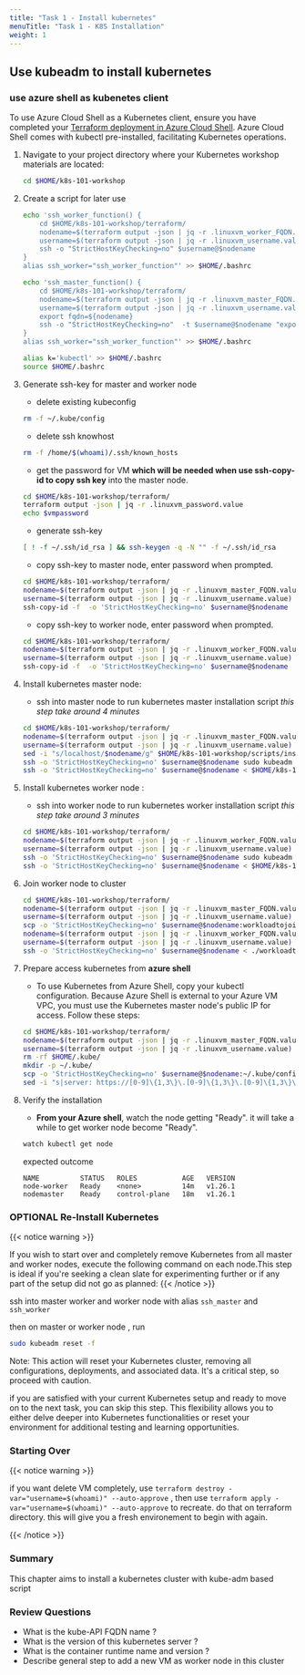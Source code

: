 ```yaml
---
title: "Task 1 - Install kubernetes"
menuTitle: "Task 1 - K8S Installation"
weight: 1
---
```



## Use kubeadm to install kubernetes 

### use azure shell as kubenetes client

To use Azure Cloud Shell as a Kubernetes client, ensure you have completed your [Terraform deployment in Azure Cloud Shell](../../02_quickstart_overview_faq/02_01_quickstart/02_01_03_terraform.html). Azure Cloud Shell comes with kubectl pre-installed, facilitating Kubernetes operations. 

1. Navigate to your project directory where your Kubernetes workshop materials are located:
    ```bash
    cd $HOME/k8s-101-workshop
    ```

2. Create a script for later use

   ```bash
   echo 'ssh_worker_function() {
       cd $HOME/k8s-101-workshop/terraform/
       nodename=$(terraform output -json | jq -r .linuxvm_worker_FQDN.value)
       username=$(terraform output -json | jq -r .linuxvm_username.value)
       ssh -o "StrictHostKeyChecking=no" $username@$nodename
   }
   alias ssh_worker="ssh_worker_function"' >> $HOME/.bashrc
   
   echo 'ssh_master_function() {
       cd $HOME/k8s-101-workshop/terraform/
       nodename=$(terraform output -json | jq -r .linuxvm_master_FQDN.value)
       username=$(terraform output -json | jq -r .linuxvm_username.value)
       export fqdn=${nodename}
       ssh -o "StrictHostKeyChecking=no"  -t $username@$nodename "export fqdn=${fqdn}; exec bash"
   }
   alias ssh_worker="ssh_worker_function"' >> $HOME/.bashrc
   
   alias k='kubectl' >> $HOME/.bashrc
   source $HOME/.bashrc
   ```

3. Generate ssh-key for master and worker node

   - delete existing kubeconfig
   ```bash
   rm -f ~/.kube/config
   ```

   - delete ssh knowhost
   ```bash
   rm -f /home/$(whoami)/.ssh/known_hosts
   
   ```

   - get the password for VM **which will be needed when use ssh-copy-id to copy ssh key** into the master node.

   ```bash
   cd $HOME/k8s-101-workshop/terraform/
   terraform output -json | jq -r .linuxvm_password.value
   echo $vmpassword
   ```

   - generate ssh-key 

   ```bash
   [ ! -f ~/.ssh/id_rsa ] && ssh-keygen -q -N "" -f ~/.ssh/id_rsa
   ```

   - copy ssh-key to master node, enter password  when prompted.

   ```bash
   cd $HOME/k8s-101-workshop/terraform/
   nodename=$(terraform output -json | jq -r .linuxvm_master_FQDN.value)
   username=$(terraform output -json | jq -r .linuxvm_username.value)
   ssh-copy-id -f  -o 'StrictHostKeyChecking=no' $username@$nodename
   ```


   - copy ssh-key to worker node, enter password  when prompted.
   
   ```bash
   cd $HOME/k8s-101-workshop/terraform/
   nodename=$(terraform output -json | jq -r .linuxvm_worker_FQDN.value)
   username=$(terraform output -json | jq -r .linuxvm_username.value)
   ssh-copy-id -f  -o 'StrictHostKeyChecking=no' $username@$nodename
   ```

4. Install kubernetes master node: 

   - ssh into master node to run kubernetes master installation script 
   *this step take around 4 minutes*

   ```bash
   cd $HOME/k8s-101-workshop/terraform/
   nodename=$(terraform output -json | jq -r .linuxvm_master_FQDN.value)
   username=$(terraform output -json | jq -r .linuxvm_username.value)
   sed -i "s/localhost/$nodename/g" $HOME/k8s-101-workshop/scripts/install_kubeadm_masternode.sh
   ssh -o 'StrictHostKeyChecking=no' $username@$nodename sudo kubeadm reset -f
   ssh -o 'StrictHostKeyChecking=no' $username@$nodename < $HOME/k8s-101-workshop/scripts/install_kubeadm_masternode.sh
   ```
5. Install kubernetes worker node :

   - ssh into worker node to run kubernetes worker installation script 
   *this step take around 3 minutes*
   
   ```bash
   cd $HOME/k8s-101-workshop/terraform/
   nodename=$(terraform output -json | jq -r .linuxvm_worker_FQDN.value)
   username=$(terraform output -json | jq -r .linuxvm_username.value)
   ssh -o 'StrictHostKeyChecking=no' $username@$nodename sudo kubeadm reset -f
   ssh -o 'StrictHostKeyChecking=no' $username@$nodename < $HOME/k8s-101-workshop/scripts/install_kubeadm_workernode.sh
   ```

6. Join worker node to cluster

   ```bash
   cd $HOME/k8s-101-workshop/terraform/
   nodename=$(terraform output -json | jq -r .linuxvm_master_FQDN.value)
   username=$(terraform output -json | jq -r .linuxvm_username.value)
   scp -o 'StrictHostKeyChecking=no' $username@$nodename:workloadtojoin.sh .
   nodename=$(terraform output -json | jq -r .linuxvm_worker_FQDN.value)
   username=$(terraform output -json | jq -r .linuxvm_username.value)
   ssh -o 'StrictHostKeyChecking=no' $username@$nodename < ./workloadtojoin.sh
   ```


7. Prepare access kubernetes from **azure shell**

   - To use Kubernetes from Azure Shell, copy your kubectl configuration. Because Azure Shell is external to your Azure VM VPC, you must use the Kubernetes master node's public IP for access. Follow these steps:
   ```bash
   cd $HOME/k8s-101-workshop/terraform/
   nodename=$(terraform output -json | jq -r .linuxvm_master_FQDN.value)
   username=$(terraform output -json | jq -r .linuxvm_username.value)
   rm -rf $HOME/.kube/
   mkdir -p ~/.kube/
   scp -o 'StrictHostKeyChecking=no' $username@$nodename:~/.kube/config $HOME/.kube
   sed -i "s|server: https://[0-9]\{1,3\}\.[0-9]\{1,3\}\.[0-9]\{1,3\}\.[0-9]\{1,3\}:6443|server: https://$nodename:6443|" $HOME/.kube/config
   ```



8. Verify the installation 
   - **From your Azure shell**, watch the node getting "Ready". it will take a while to get worker node become "Ready".

   ```bash
   watch kubectl get node 
   ```
   expected outcome
   ```
   NAME          STATUS   ROLES           AGE   VERSION
   node-worker   Ready    <none>          14m   v1.26.1
   nodemaster    Ready    control-plane   18m   v1.26.1
   ```
   

### **OPTIONAL** Re-Install Kubernetes
{{< notice warning >}} 
  
If you wish to start over and completely remove Kubernetes from all master and worker nodes, execute the following command on each node.This step is ideal if you're seeking a clean slate for experimenting further or if any part of the setup did not go as planned:
 {{< /notice >}} 
 

ssh into master worker and worker node with alias `ssh_master` and `ssh_worker`


then on master or worker node , run 
```bash
sudo kubeadm reset -f 
```

Note: This action will reset your Kubernetes cluster, removing all configurations, deployments, and associated data. It's a critical step, so proceed with caution.

if you are satisfied with your current Kubernetes setup and ready to move on to the next task, you can skip this step. This flexibility allows you to either delve deeper into Kubernetes functionalities or reset your environment for additional testing and learning opportunities.
### Starting Over

{{< notice warning >}}  

if you want delete VM completely, use `terraform destroy -var="username=$(whoami)" --auto-approve` , then use `terraform apply -var="username=$(whoami)" --auto-approve` to recreate.  do that on terraform directory. this will give you a fresh environement to begin with again.

 {{< /notice >}} 


### Summary

This chapter aims to install a kubernetes cluster with kube-adm based script

### Review Questions

- What is the kube-API FQDN name ?
- What is the version of this kubernetes server ?
- What is the container runtime name and version ?
- Describe general step to add a new VM as worker node in this cluster 

